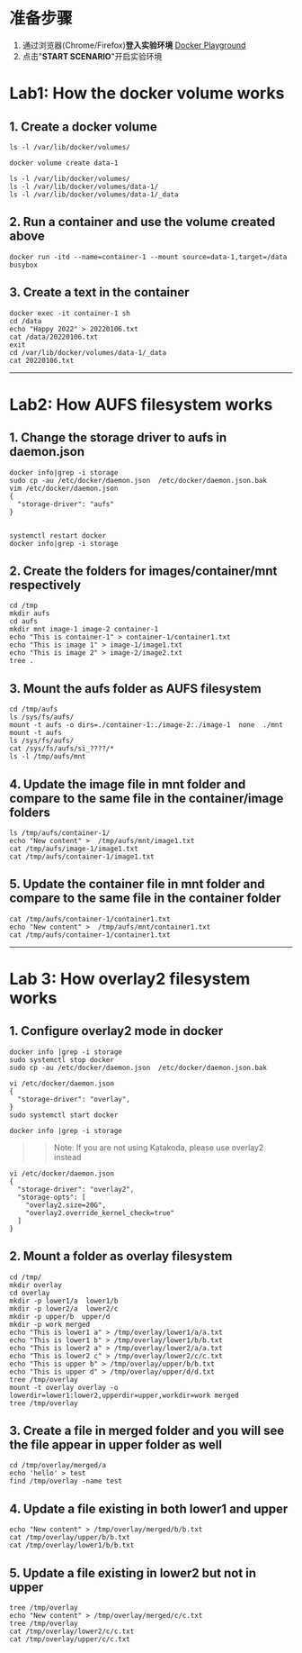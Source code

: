 # 准备步骤
1. 通过浏览器(Chrome/Firefox)**登入实验环境** [Docker Playground](https://katacoda.com/loodse/courses/docker/docker-01-playground)
2. 点击"**START SCENARIO**"开启实验环境

# Lab1: How the docker volume works
## 1. Create a docker volume
```
ls -l /var/lib/docker/volumes/

docker volume create data-1

ls -l /var/lib/docker/volumes/
ls -l /var/lib/docker/volumes/data-1/
ls -l /var/lib/docker/volumes/data-1/_data
```

## 2. Run a container and use the volume created above
```
docker run -itd --name=container-1 --mount source=data-1,target=/data busybox
```

## 3. Create a text in the container
```
docker exec -it container-1 sh
cd /data
echo "Happy 2022" > 20220106.txt
cat /data/20220106.txt
exit
cd /var/lib/docker/volumes/data-1/_data
cat 20220106.txt
```

---
# Lab2: How AUFS filesystem works
## 1. Change the storage driver to aufs in daemon.json
```
docker info|grep -i storage
sudo cp -au /etc/docker/daemon.json  /etc/docker/daemon.json.bak
vim /etc/docker/daemon.json
{
  "storage-driver": "aufs"
}


systemctl restart docker
docker info|grep -i storage
```

## 2. Create the folders for images/container/mnt respectively
```
cd /tmp
mkdir aufs
cd aufs
mkdir mnt image-1 image-2 container-1
echo "This is container-1" > container-1/container1.txt
echo "This is image 1" > image-1/image1.txt
echo "This is image 2" > image-2/image2.txt
tree .
```

## 3. Mount the aufs folder as AUFS filesystem
```
cd /tmp/aufs
ls /sys/fs/aufs/
mount -t aufs -o dirs=./container-1:./image-2:./image-1  none  ./mnt
mount -t aufs
ls /sys/fs/aufs/
cat /sys/fs/aufs/si_????/*
ls -l /tmp/aufs/mnt
```

## 4. Update the image file in mnt folder and compare to the same file in the container/image folders
```
ls /tmp/aufs/container-1/
echo "New content" >  /tmp/aufs/mnt/image1.txt
cat /tmp/aufs/image-1/image1.txt
cat /tmp/aufs/container-1/image1.txt
```
## 5. Update the container file in mnt folder and compare to the same file in the container folder
```
cat /tmp/aufs/container-1/container1.txt
echo "New content" >  /tmp/aufs/mnt/container1.txt
cat /tmp/aufs/container-1/container1.txt
```

---
# Lab 3: How overlay2 filesystem works
## 1. Configure overlay2 mode in docker
```
docker info |grep -i storage
sudo systemctl stop docker
sudo cp -au /etc/docker/daemon.json  /etc/docker/daemon.json.bak

vi /etc/docker/daemon.json
{
  "storage-driver": "overlay",
}
sudo systemctl start docker

docker info |grep -i storage
```
>> Note: If you are not using Katakoda, please use overlay2 instead
```
vi /etc/docker/daemon.json
{
  "storage-driver": "overlay2",
  "storage-opts": [
    "overlay2.size=20G",
    "overlay2.override_kernel_check=true"
  ]
}

```

## 2. Mount a folder as overlay filesystem
```
cd /tmp/
mkdir overlay
cd overlay
mkdir -p lower1/a  lower1/b
mkdir -p lower2/a  lower2/c
mkdir -p upper/b  upper/d
mkdir -p work merged
echo "This is lower1 a" > /tmp/overlay/lower1/a/a.txt
echo "This is lower1 b" > /tmp/overlay/lower1/b/b.txt
echo "This is lower2 a" > /tmp/overlay/lower2/a/a.txt
echo "This is lower2 c" > /tmp/overlay/lower2/c/c.txt
echo "This is upper b" > /tmp/overlay/upper/b/b.txt
echo "This is upper d" > /tmp/overlay/upper/d/d.txt
tree /tmp/overlay
mount -t overlay overlay -o lowerdir=lower1:lower2,upperdir=upper,workdir=work merged
tree /tmp/overlay
```

## 3. Create a file in merged folder and you will see the file appear in upper folder as well
```
cd /tmp/overlay/merged/a 
echo 'hello' > test
find /tmp/overlay -name test
```

## 4. Update a file existing in both lower1 and upper
```
echo "New content" > /tmp/overlay/merged/b/b.txt
cat /tmp/overlay/upper/b/b.txt
cat /tmp/overlay/lower1/b/b.txt
```

## 5. Update a file existing in lower2 but not in upper
```
tree /tmp/overlay
echo "New content" > /tmp/overlay/merged/c/c.txt
tree /tmp/overlay
cat /tmp/overlay/lower2/c/c.txt
cat /tmp/overlay/upper/c/c.txt
```
